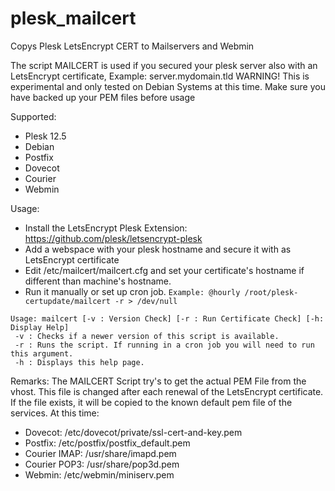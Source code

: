 # plesk_mailcert
Copys Plesk LetsEncrypt CERT to Mailservers and Webmin

The script MAILCERT is used if you secured your plesk server also with an LetsEncrypt certificate, Example: server.mydomain.tld
WARNING! This is experimental and only tested on Debian Systems at this time. Make sure you have backed up your PEM files before usage

Supported:
- Plesk 12.5
- Debian
- Postfix
- Dovecot
- Courier
- Webmin

Usage:
- Install the LetsEncrypt Plesk Extension: https://github.com/plesk/letsencrypt-plesk
- Add a webspace with your plesk hostname and secure it with as LetsEncrypt certificate
- Edit /etc/mailcert/mailcert.cfg and set your certificate's hostname if different than machine's hostname.
- Run it manually or set up cron job. 
`Example: @hourly /root/plesk-certupdate/mailcert -r > /dev/null`
``` 
Usage: mailcert [-v : Version Check] [-r : Run Certificate Check] [-h: Display Help]
 -v : Checks if a newer version of this script is available.
 -r : Runs the script. If running in a cron job you will need to run this argument.
 -h : Displays this help page.
```

Remarks:
The MAILCERT Script try's to get the actual PEM File from the vhost. This file is changed after each renewal of the LetsEncrypt certificate. If the file exists, it will be copied to the known default pem file of the services.
At this time:
- Dovecot: /etc/dovecot/private/ssl-cert-and-key.pem
- Postfix: /etc/postfix/postfix_default.pem 
- Courier IMAP: /usr/share/imapd.pem
- Courier POP3: /usr/share/pop3d.pem
- Webmin: /etc/webmin/miniserv.pem
